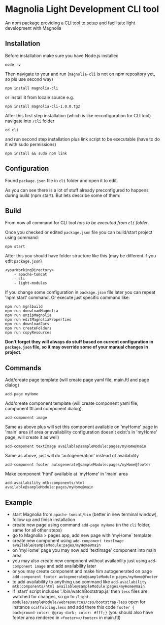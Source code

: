 # Magnolia Light Development CLI tool #

An npm package providing a CLI tool to setup and facilitate light development with Magnolia


## Installation ##
Before installation make sure you have  Node.js installed
```
node -v
```

Then navigate to your <yourWorkingDirectory> and run (`magnolia-cli` is not on npm repository yet, so pls use second way)
```
npm install magnolia-cli
```
or install it from locale source e.g.
```
npm install magnolia-cli-1.0.0.tgz
```
After this first step installation (which is like reconfiguration for CLI tool) navigate into `/cli` folder
```
cd cli
```
and run second step installation plus link script to be executable (have to do it with sudo permissions)

```
npm install && sudo npm link
```

## Configuration ##
Found `package.json` file in `cli` folder and open it to edit.

As you can see there is a lot of stuff already preconfigured to happens during build (npm start). But lets describe some of them:


## Build ##
From now all command for CLI tool _has to be executed from `cli` folder_.

Once you checked or edited `package.json` file you can build/start project using command:

```
npm start
```

After this you should have folder structure like this (may be different if you edit `package.json`)
```
<yourWorkingDirectory>
    - apache-tomcat
    - cli
    - light-modules
```

If you change some configuration in `package.json` file later you can repeat 'npm start' command. Or execute just specific command like:

```
npm run mgnlbuild
npm run donwloadMagnolia
npm run unzipMagnolia
npm run editMagnoliaProperties
npm run downloadJars
npm run createFolders
npm run copyResources
```
**Don't forget they will always do stuff based on current configuration in `package.json` file, so it may override some of your manual changes in project.** 


## Commands ##
Add/create page template (will create page yaml file, main.ftl and page dialog)
```
add-page myHome
```

Add/create component template (will create component yaml file, component  ftl and component dialog)
```
add-component image
```

Same as above plus will set this component available on 'myHome' page in 'main' area (if area or availability configuration doesn't exist's in 'myHome' page, will create it as well)
```
add-component textImage available@sampleModule:pages/myHome@main
```

Same as above, just will do 'autogeneration' instead of availability
```
add-component footer autogenerate@sampleModule:pages/myHome@footer
```

Make component 'html' available at 'myHome' in 'main' area
```
add-availability mtk:components/html available@sampleModule:pages/myHome@main
```



## Example ##
* start Magnolia from `apache-tomcat/bin` (better in new terminal window), follow up and finish installation
* create new page using command `add-page myHome` (in the `cli` folder, same for all other steps)
* go to Magnolia > pages app, add new page with 'myHome` template
* create new component using `add-component textImage available@sampleModule:pages/myHome@main`
* on 'myHome' page you may now add 'textImage' component into main area
* you may also create new component without availability just using `add-component image` and add availability later
* or you may create component and make him autogenerated on page `add-component footer autogenerate@sampleModule:pages/myHome@footer`
* to add availability to anything use command like `add-availability mtk:components/html available@sampleModule:pages/myHome@main` 
* if 'start' script includes './bin/watchBootstrap.js' then `less` files are watched for changes, so go to `/light-modules/sampleModule/webresources/css/bootstrap-less` open for instance `scaffolding.less` and add there this code `footer { background-color: @gray-dark; color: #fff;}` (you should also have footer area rendered in `<footer></footer>` in main.ftl)